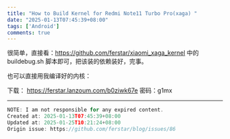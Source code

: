 ```yaml
---
title: "How to Build Kernel for Redmi Note11 Turbo Pro(xaga) "
date: "2025-01-13T07:45:39+08:00"
tags: ['Android']
comments: true
---
```


很简单，直接看：https://github.com/ferstar/xiaomi_xaga_kernel 中的 buildebug.sh 脚本即可，把该装的依赖装好，完事。

也可以直接用我编译好的内核：

下载： https://ferstar.lanzoum.com/b0ziwk67e
密码：g1mx

---

```js
NOTE: I am not responsible for any expired content.
Created at: 2025-01-13T07:45:39+08:00
Updated at: 2025-01-25T10:21:24+08:00
Origin issue: https://github.com/ferstar/blog/issues/86
```
